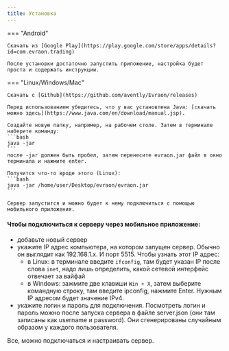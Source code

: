 ```yaml
---
title: Установка
---
```


=== "Android"

    Скачать из [Google Play](https://play.google.com/store/apps/details?id=com.evraon.trading)

    После установки достаточно запустить приложение, настройка будет проста и содержать инструкции.


=== "Linux/Windows/Mac"

    Скачать с [Github](https://github.com/avently/Evraon/releases)

    Перед использованием убедитесь, что у вас установлена Java: [скачать можно здесь](https://www.java.com/en/download/manual.jsp).

    Создайте новую папку, например, на рабочем столе. Затем в терминале наберите команду:
    ```bash
    java -jar 
    ```
    после -jar должен быть пробел, затем перенесите evraon.jar файл в окно терминала и нажмите enter.

    Получится что-то вроде этого (Linux):
    ```bash
    java -jar /home/user/Desktop/evraon/evraon.jar
    ```

    Сервер запустится и можно будет к нему подключиться с помощью мобильного приложения. 

#### Чтобы подключиться к серверу через мобильное приложение:
- добавьте новый сервер
- укажите IP адрес компьютера, на котором запущен сервер. Обычно он выглядит как 192.168.1.x. И порт 5515. Чтобы узнать этот IP адрес:
  - в Linux: в терминале введите `ifconfig`, там будет указан IP после слова `inet`, надо лишь определить, какой сетевой интерфейс отвечает за вайфай
  - в Windows: зажмите две клавиши `Win + X`, затем выберите командную строку, там введите ipconfig, нажмите Enter. Нужным IP адресом будет значение IPv4.
- укажите логин и пароль для подключения. Посмотреть логин и пароль можно после запуска сервера в файле server.json (они там записаны как username и password). Они сгенерированы случайным образом у каждого пользователя.

Все, можно подключаться и настраивать сервер.

